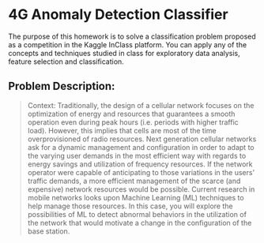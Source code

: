 # 4G Anomaly Detection Classifier
The purpose of this homework is to solve a classification problem proposed as a competition in the Kaggle InClass platform. You can apply any of the concepts and techniques studied in class for exploratory data analysis, feature selection and classification.

## Problem Description:
> Context: Traditionally, the design of a cellular network focuses on the optimization of energy and resources that guarantees a smooth operation even during peak hours (i.e. periods with higher traffic load).
> However, this implies that cells are most of the time overprovisioned of radio resources.
> Next generation cellular networks ask for a dynamic management and configuration in order to adapt to the varying user demands in the most efficient way with regards to energy savings and utilization of frequency resources.
> If the network operator were capable of anticipating to those variations in the users’ traffic demands, a more efficient management of the scarce (and expensive) network resources would be possible.
> Current research in mobile networks looks upon Machine Learning (ML) techniques to help manage those resources. In this case, you will explore the possibilities of ML to detect abnormal behaviors in the utilization of the network that would motivate a change in the configuration of the base station.
